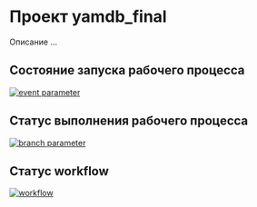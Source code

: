 # Проект yamdb_final
Описание ...

## Состояние запуска рабочего процесса
[![event parameter](https://github.com/DamirShamsutdinov/yamdb_final/actions/workflows/yamdb_workflow.yml/badge.svg?event=push)](https://github.com/DamirShamsutdinov/yamdb_final/actions/workflows/yamdb_workflow.yml)

## Статус выполнения рабочего процесса
[![branch parameter](https://github.com/DamirShamsutdinov/yamdb_final/actions/workflows/yamdb_workflow.yml/badge.svg?branch=feature-1)](https://github.com/DamirShamsutdinov/yamdb_final/actions/workflows/yamdb_workflow.yml)

## Статус workflow
[![workflow](https://github.com/DamirShamsutdinov/yamdb_final/actions/workflows/yamdb_workflow.yml/badge.svg?branch=master)](https://github.com/DamirShamsutdinov/yamdb_final/actions/workflows/yamdb_workflow.yml)
